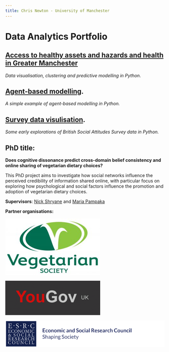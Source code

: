 ```yaml
---
title: Chris Newton - University of Manchester
---
```


# **Data Analytics Portfolio**

## [Access to healthy assets and hazards and health in Greater Manchester](https://github.com/ChrisDNewton/GreaterManchesterHealth/blob/master/Analysis%20of%20Indices%20of%20Multiple%20Deprivation%20and%20'Access%20to%20Healthy%20Assets%20and%20Hazards'%20Data%20in%20Greater%20Manchester%20(for%20GitHub).ipynb)

  *Data visualisation, clustering and predictive modelling in Python.*

## [Agent-based modelling](https://chrisdnewton.github.io/AgentBasedModelling).

  *A simple example of agent-based modelling in Python.*

## [Survey data visulisation](https://chrisdnewton.github.io/RandomForest). 

  *Some early explorations of British Social Attitudes Survey data in Python.*



## PhD title: 
**Does cognitive dissonance predict cross-domain belief consistency and online sharing of vegetarian dietary choices?**

This PhD project aims to investigate how social networks influence the perceived credibility of information shared online, with particular focus on exploring how psychological and social factors influence the promotion and adoption of vegetarian dietary choices. 

**Supervisors**: [Nick Shryane](https://www.research.manchester.ac.uk/portal/N.Shryane.html) and [Maria Pampaka](https://www.research.manchester.ac.uk/portal/Maria.Pampaka.html)

**Partner organisations:**

<!-- VegSoc logo with link to website -->
<a href="https://www.vegsoc.org/"><img src="https://raw.githubusercontent.com/ChrisDNewton/ChrisDNewton.github.io/master/VEG_SOC_MASTER_FULL_COL_RGB_-300x179.jpg" 
  alt="VegSoc website"
  border="0" /></a>

<!-- YouGov logo with link to website -->
<a href="https://yougov.co.uk/"><img src="https://raw.githubusercontent.com/ChrisDNewton/ChrisDNewton.github.io/master/yougov-uk-surveys-300x108.gif"
  alt="YouGov UK website"
  border="0" /></a>


<!-- Display an image with MD -->
![ESRC logo](https://raw.githubusercontent.com/ChrisDNewton/ChrisDNewton.github.io/master/logo.png)

